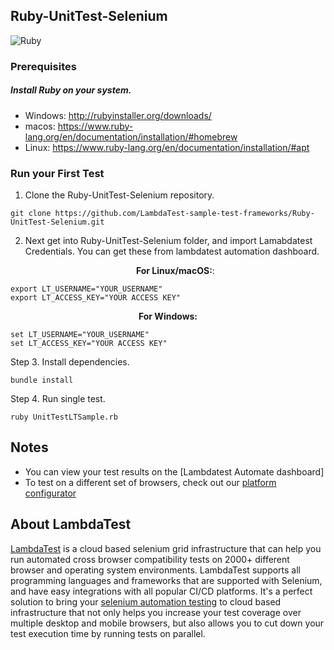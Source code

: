 ## Ruby-UnitTest-Selenium
![Ruby](https://opengraph.githubassets.com/83725428c5ab9fa8040b2ae0dcd8a7db10ed9954f449b48c834552fd403e5916/LambdaTest/Ruby-UnitTest-Selenium)

### Prerequisites
##### Install Ruby on your system.
 - Windows: http://rubyinstaller.org/downloads/
 - macos: https://www.ruby-lang.org/en/documentation/installation/#homebrew
 - Linux: https://www.ruby-lang.org/en/documentation/installation/#apt


### Run your First Test
1. Clone the Ruby-UnitTest-Selenium repository. 
```
git clone https://github.com/LambdaTest-sample-test-frameworks/Ruby-UnitTest-Selenium.git
```
2. Next get into Ruby-UnitTest-Selenium folder, and import Lamabdatest Credentials. You can get these from lambdatest automation dashboard.
   <p align="center">
   <b>For Linux/macOS:</b>:
 
```
export LT_USERNAME="YOUR_USERNAME"
export LT_ACCESS_KEY="YOUR ACCESS KEY"
```
<p align="center">
   <b>For Windows:</b>

```
set LT_USERNAME="YOUR_USERNAME"
set LT_ACCESS_KEY="YOUR ACCESS KEY"
```
Step 3. Install dependencies.
```
bundle install 
```
Step 4. Run single test.
```
ruby UnitTestLTSample.rb
```

## Notes
 * You can view your test results on the [Lambdatest Automate dashboard]
 * To test on a different set of browsers, check out our [platform configurator](http://labs.lambdatest.com/app-lambda/capabilities-generator/capabilities-generator.html)

## About LambdaTest

[LambdaTest](https://www.lambdatest.com/) is a cloud based selenium grid infrastructure that can help you run automated cross browser compatibility tests on 2000+ different browser and operating system environments. LambdaTest supports all programming languages and frameworks that are supported with Selenium, and have easy integrations with all popular CI/CD platforms. It's a perfect solution to bring your [selenium automation testing](https://www.lambdatest.com/selenium-automation) to cloud based infrastructure that not only helps you increase your test coverage over multiple desktop and mobile browsers, but also allows you to cut down your test execution time by running tests on parallel.